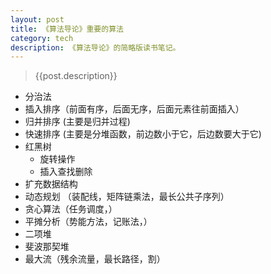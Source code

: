 ```yaml
---
layout: post
title: 《算法导论》重要的算法
category: tech
description: 《算法导论》的简略版读书笔记。
---
```

<!-- ######2014-11-16-《算法导论》重要的算法.md -->
>   {{post.description}}

- 分治法  
- 插入排序（前面有序，后面无序，后面元素往前面插入）
- 归并排序 (主要是归并过程)
- 快速排序 (主要是分堆函数，前边数小于它，后边数要大于它)
- 红黑树  
    - 旋转操作 
    - 插入查找删除
- 扩充数据结构
- 动态规划 （装配线，矩阵链乘法，最长公共子序列）
- 贪心算法（任务调度，）
- 平摊分析（势能方法，记账法，）
- 二项堆
- 斐波那契堆
- 最大流（残余流量，最长路径，割）